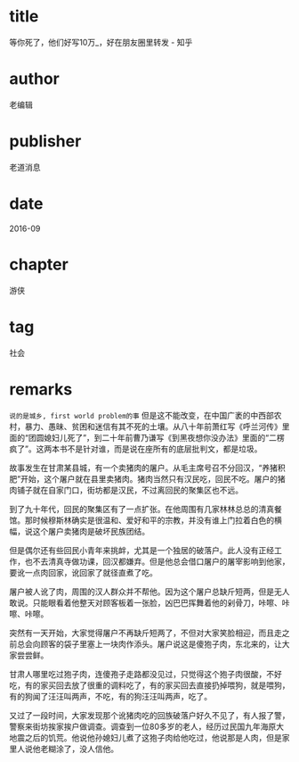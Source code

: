 # title
等你死了，他们好写10万_，好在朋友圈里转发 - 知乎

# author
老编辑

# publisher
老道消息

# date
2016-09

# chapter
游侠

# tag
社会

# remarks
`说的是城乡, first world problem的事`
但是这不能改变，在中国广袤的中西部农村，暴力、愚昧、贫困和迷信有其不死的土壤。从八十年前萧红写《呼兰河传》里面的“团圆媳妇儿死了”，到二十年前曹乃谦写《到黑夜想你没办法》里面的“二楞疯了”。这两本书不是针对谁，而是说在座所有的底层批判文，都是垃圾。



故事发生在甘肃某县城，有一个卖猪肉的屠户。从毛主席号召不分回汉，“养猪积肥”开始，这个屠户就在县里卖猪肉。猪肉当然只有汉民吃，回民不吃。屠户的猪肉铺子就在自家门口，街坊都是汉民，不过离回民的聚集区也不远。

到了九十年代，回民的聚集区有了一点扩张。在他周围有几家林林总总的清真餐馆。那时候穆斯林确实是很温和、爱好和平的宗教，并没有谁上门拉着白色的横幅，说这个屠户卖猪肉是破坏民族团结。

但是偶尔还有些回民小青年来挑衅，尤其是一个独居的破落户。此人没有正经工作，也不去清真寺做功课，回汉都嫌弃。但是他总会借口屠户的屠宰影响到他家，要讹一点肉回家，讹回家了就径直煮了吃。

屠户被人讹了肉，周围的汉人群众并不帮他。因为这个屠户总缺斤短两，但是无人敢说。只能眼看着他整天对顾客板着一张脸，凶巴巴挥舞着他的剁骨刀，咔嚓、咔嚓、咔嚓。

突然有一天开始，大家觉得屠户不再缺斤短两了，不但对大家笑脸相迎，而且走之前总会向顾客的袋子里塞上一块肉作添头。屠户说这是傻狍子肉，东北来的，让大家尝尝鲜。

甘肃人哪里吃过狍子肉，连傻孢子走路都没见过，只觉得这个狍子肉很酸，不好吃，有的家买回去放了很重的调料吃了，有的家买回去直接扔掉喂狗，就是喂狗，有的狗闻了汪汪叫两声，不吃，有的狗汪汪叫两声，吃了。

又过了一段时间，大家发现那个讹猪肉吃的回族破落户好久不见了，有人报了警，警察来街坊挨家挨户做调查。调查到一位80多岁的老人，经历过民国九年海原大地震之后的饥荒。他说他孙媳妇儿煮了这狍子肉给他吃过，他说那是人肉，但是家里人说他老糊涂了，没人信他。